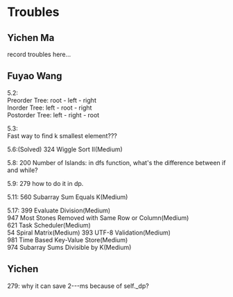# Troubles
## Yichen Ma
record troubles here...
## Fuyao Wang
5.2:  
Preorder Tree: root - left - right  
Inorder Tree: left - root - right  
Postorder Tree: left - right - root  

5.3:  
Fast way to find k smallest element???  

5.6:(Solved)
324 Wiggle Sort II(Medium)  

5.8:
200 Number of Islands: in dfs function, what's the difference between if and while?

5.9:
279 how to do it in dp.

5.11:
560 Subarray Sum Equals K(Medium)  

5.17:
399 Evaluate Division(Medium)  
947 Most Stones Removed with Same Row or Column(Medium)  
621 Task Scheduler(Medium)  
54	Spiral Matrix(Medium) 
393 UTF-8 Validation(Medium)  
981 Time Based Key-Value Store(Medium)  
974 Subarray Sums Divisible by K(Medium)  

## Yichen
279:
why it can save 2---ms because of self._dp?
